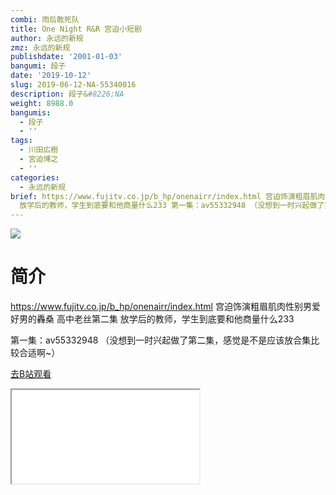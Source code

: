 ```yaml
---
combi: 雨后敢死队
title: One Night R&R 宫迫小短剧
author: 永远的新规
zmz: 永远的新规
publishdate: '2001-01-03'
bangumi: 段子
date: '2019-10-12'
slug: 2019-06-12-NA-55340016
description: 段子&#8226;NA
weight: 8988.0
bangumis:
  - 段子
  - ''
tags:
  - 川田広樹
  - 宮迫博之
  - ''
categories:
  - 永远的新规
brief: https://www.fujitv.co.jp/b_hp/onenairr/index.html 宫迫饰演粗眉肌肉性别男爱好男的轟桑 高中老丝第二集
  放学后的教师，学生到底要和他商量什么233 第一集：av55332948 （没想到一时兴起做了第二集，感觉是不是应该放合集比较合适啊~）
---
```

![](https://raw.githubusercontent.com/tcgriffith/owaraisite/master/static/tmpimg/9a632268feaeee92c47d93a17c68c39c1c60c0de.jpg.480.jpg)
# 简介  
https://www.fujitv.co.jp/b_hp/onenairr/index.html
宫迫饰演粗眉肌肉性别男爱好男的轟桑 高中老丝第二集
放学后的教师，学生到底要和他商量什么233

第一集：av55332948
（没想到一时兴起做了第二集，感觉是不是应该放合集比较合适啊~）  

[去B站观看](https://www.bilibili.com/video/av55340016/)
<div class ="resp-container"><iframe class="testiframe" src="//player.bilibili.com/player.html?aid=55340016"", scrolling="no", allowfullscreen="true" > </iframe></div> 
